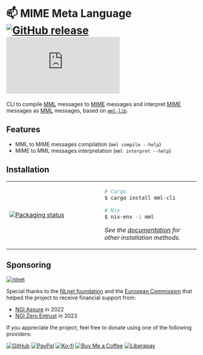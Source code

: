 # 📫 MIME Meta Language [![GitHub release](https://img.shields.io/github/v/release/pimalaya/mml?color=success)](https://github.com/pimalaya/mml/releases/latest) [![Matrix](https://img.shields.io/matrix/pimalaya:matrix.org?color=success&label=chat)](https://matrix.to/#/#pimalaya:matrix.org)

CLI to compile [MML] messages to [MIME] messages and interpret [MIME] messages as [MML] messages, based on [`mml-lib`](https://github.com/pimalaya/core/tree/master/mml).

[MML]: https://www.gnu.org/software/emacs/manual/html_node/emacs-mime/MML-Definition.html
[MIME]: https://www.rfc-editor.org/rfc/rfc2045

## Features

- MML to MIME messages compilation (`mml compile --help`)
- MIME to MML messages interpretation (`mml interpret --help`)

## Installation

<table align="center">
<tr>
<td width="50%">
<a href="https://repology.org/project/mml/versions">
<img src="https://repology.org/badge/vertical-allrepos/mml.svg" alt="Packaging status" />
</a>
</td>
<td width="50%">

```bash
# Cargo
$ cargo install mml-cli

# Nix
$ nix-env -i mml
```

*See the [documentation](https://pimalaya.org/mml/cli/installation/index.html) for other installation methods.*

</td>
</tr>
</table>

## Sponsoring

[![nlnet](https://nlnet.nl/logo/banner-160x60.png)](https://nlnet.nl/project/Pimalaya/index.html)

Special thanks to the [NLnet foundation](https://nlnet.nl/project/Pimalaya/index.html) and the [European Commission](https://www.ngi.eu/) that helped the project to receive financial support from:

- [NGI Assure](https://nlnet.nl/assure/) in 2022
- [NGI Zero Entrust](https://nlnet.nl/entrust/) in 2023

If you appreciate the project, feel free to donate using one of the following providers:

[![GitHub](https://img.shields.io/badge/-GitHub%20Sponsors-fafbfc?logo=GitHub%20Sponsors)](https://github.com/sponsors/soywod)
[![PayPal](https://img.shields.io/badge/-PayPal-0079c1?logo=PayPal&logoColor=ffffff)](https://www.paypal.com/paypalme/soywod)
[![Ko-fi](https://img.shields.io/badge/-Ko--fi-ff5e5a?logo=Ko-fi&logoColor=ffffff)](https://ko-fi.com/soywod)
[![Buy Me a Coffee](https://img.shields.io/badge/-Buy%20Me%20a%20Coffee-ffdd00?logo=Buy%20Me%20A%20Coffee&logoColor=000000)](https://www.buymeacoffee.com/soywod)
[![Liberapay](https://img.shields.io/badge/-Liberapay-f6c915?logo=Liberapay&logoColor=222222)](https://liberapay.com/soywod)
